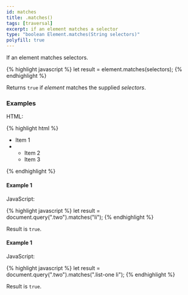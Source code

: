 ```yaml
---
id: matches
title: .matches()
tags: [traversal]
excerpt: if an element matches a selector
type: "boolean Element.matches(String selectors)"
polyfill: true
---
```


If an element matches selectors.

{% highlight javascript %}
let result = element.matches(selectors);
{% endhighlight %}

Returns `true` if <var>element</var> matches the supplied <var>selectors</var>.

### Examples

HTML:

{% highlight html %}
<ul class="list-one">
    <li class="one">Item 1</li>
    <li>
        <ul class="list-two">
            <li class="two">Item 2</li>
            <li class="three">Item 3</li>
        </ul>
    </li>
</ul>
{% endhighlight %}

#### Example 1
JavaScript:

{% highlight javascript %}
let result = document.query(".two").matches("li");
{% endhighlight %}

Result is `true`.

#### Example 1
JavaScript:

{% highlight javascript %}
let result = document.query(".two").matches(".list-one li");
{% endhighlight %}

Result is `true`.
